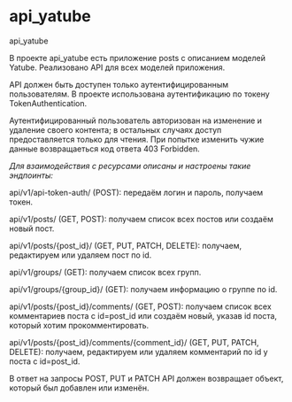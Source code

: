 # api_yatube
api_yatube

В проекте api_yatube есть приложение posts с описанием моделей Yatube. Реализовано API для всех моделей приложения.

API должен быть доступен только аутентифицированным пользователям. В проекте использована аутентификацию по токену TokenAuthentication.

Аутентифицированный пользователь авторизован на изменение и удаление своего контента; в остальных случаях доступ предоставляется только для чтения. При попытке изменить чужие данные возвращаеться код ответа 403 Forbidden.

*Для взаимодействия с ресурсами описаны и настроены такие эндпоинты:*

  api/v1/api-token-auth/ (POST): передаём логин и пароль, получаем токен.

  api/v1/posts/ (GET, POST): получаем список всех постов или создаём новый пост.

  api/v1/posts/{post_id}/ (GET, PUT, PATCH, DELETE): получаем, редактируем или удаляем пост по id.

  api/v1/groups/ (GET): получаем список всех групп.

  api/v1/groups/{group_id}/ (GET): получаем информацию о группе по id.

  api/v1/posts/{post_id}/comments/ (GET, POST): получаем список всех комментариев поста с id=post_id или создаём новый, указав id поста, который хотим прокомментировать.

  api/v1/posts/{post_id}/comments/{comment_id}/ (GET, PUT, PATCH, DELETE): получаем, редактируем или удаляем комментарий по id у поста с id=post_id.

В ответ на запросы POST, PUT и PATCH API должен возвращает объект, который был добавлен или изменён.
